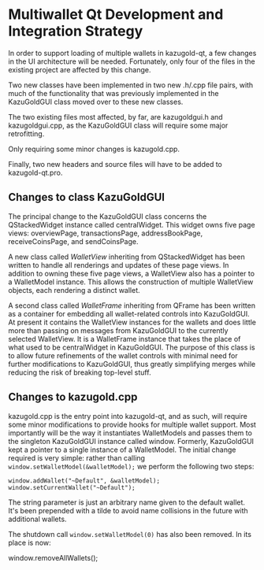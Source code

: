 Multiwallet Qt Development and Integration Strategy
===================================================

In order to support loading of multiple wallets in kazugold-qt, a few changes in the UI architecture will be needed.
Fortunately, only four of the files in the existing project are affected by this change.

Two new classes have been implemented in two new .h/.cpp file pairs, with much of the functionality that was previously
implemented in the KazuGoldGUI class moved over to these new classes.

The two existing files most affected, by far, are kazugoldgui.h and kazugoldgui.cpp, as the KazuGoldGUI class will require
some major retrofitting.

Only requiring some minor changes is kazugold.cpp.

Finally, two new headers and source files will have to be added to kazugold-qt.pro.

Changes to class KazuGoldGUI
---------------------------
The principal change to the KazuGoldGUI class concerns the QStackedWidget instance called centralWidget.
This widget owns five page views: overviewPage, transactionsPage, addressBookPage, receiveCoinsPage, and sendCoinsPage.

A new class called *WalletView* inheriting from QStackedWidget has been written to handle all renderings and updates of
these page views. In addition to owning these five page views, a WalletView also has a pointer to a WalletModel instance.
This allows the construction of multiple WalletView objects, each rendering a distinct wallet.

A second class called *WalletFrame* inheriting from QFrame has been written as a container for embedding all wallet-related
controls into KazuGoldGUI. At present it contains the WalletView instances for the wallets and does little more than passing on messages
from KazuGoldGUI to the currently selected WalletView. It is a WalletFrame instance
that takes the place of what used to be centralWidget in KazuGoldGUI. The purpose of this class is to allow future
refinements of the wallet controls with minimal need for further modifications to KazuGoldGUI, thus greatly simplifying
merges while reducing the risk of breaking top-level stuff.

Changes to kazugold.cpp
----------------------
kazugold.cpp is the entry point into kazugold-qt, and as such, will require some minor modifications to provide hooks for
multiple wallet support. Most importantly will be the way it instantiates WalletModels and passes them to the
singleton KazuGoldGUI instance called window. Formerly, KazuGoldGUI kept a pointer to a single instance of a WalletModel.
The initial change required is very simple: rather than calling `window.setWalletModel(&walletModel);` we perform the
following two steps:

	window.addWallet("~Default", &walletModel);
	window.setCurrentWallet("~Default");

The string parameter is just an arbitrary name given to the default wallet. It's been prepended with a tilde to avoid name collisions in the future with additional wallets.

The shutdown call `window.setWalletModel(0)` has also been removed. In its place is now:

window.removeAllWallets();

